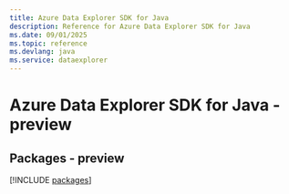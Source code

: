 ```yaml
---
title: Azure Data Explorer SDK for Java
description: Reference for Azure Data Explorer SDK for Java
ms.date: 09/01/2025
ms.topic: reference
ms.devlang: java
ms.service: dataexplorer
---
```

# Azure Data Explorer SDK for Java - preview
## Packages - preview
[!INCLUDE [packages](data-explorer-index.md)]